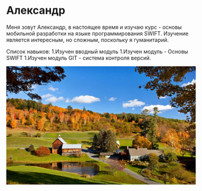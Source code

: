 # Александр

Меня зовут Александр, в настоящее время и изучаю курс - основы мобильной разработки на языке программирования SWIFT. Изучение является интересным, но сложным, поскольку я гуманитарий.

Список навыков:
1.Изучен вводный модуль
1.Изучен модуль - Основы SWIFT
1.Изучен модуль GIT  - система контроля версий. 

![Осень](img/vermont-2471-9.jpg)

